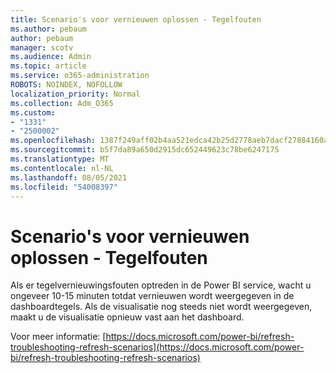 ```yaml
---
title: Scenario's voor vernieuwen oplossen - Tegelfouten
ms.author: pebaum
author: pebaum
manager: scotv
ms.audience: Admin
ms.topic: article
ms.service: o365-administration
ROBOTS: NOINDEX, NOFOLLOW
localization_priority: Normal
ms.collection: Adm_O365
ms.custom:
- "1331"
- "2500002"
ms.openlocfilehash: 1387f249aff02b4aa521edca42b25d2778aeb7dacf27884160ae3a252959f6c9
ms.sourcegitcommit: b5f7da89a650d2915dc652449623c78be6247175
ms.translationtype: MT
ms.contentlocale: nl-NL
ms.lasthandoff: 08/05/2021
ms.locfileid: "54008397"
---
```

# <a name="troubleshooting-refresh-scenarios---tile-errors"></a>Scenario's voor vernieuwen oplossen - Tegelfouten

Als er tegelvernieuwingsfouten optreden in de Power BI service, wacht u ongeveer 10-15 minuten totdat vernieuwen wordt weergegeven in de dashboardtegels. Als de visualisatie nog steeds niet wordt weergegeven, maakt u de visualisatie opnieuw vast aan het dashboard.

Voor meer informatie: [https://docs.microsoft.com/power-bi/refresh-troubleshooting-refresh-scenarios](https://docs.microsoft.com/power-bi/refresh-troubleshooting-refresh-scenarios)
